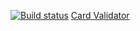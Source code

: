 [![Build status](https://ci.appveyor.com/api/projects/status/sl5r0ges3639reil?svg=true)](https://ci.appveyor.com/project/annamalia3000/tests-credit-card-validator)
[Card Validator](https://annamalia3000.github.io/tests-Credit-Card-Validator/)
